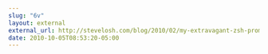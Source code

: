 ```yaml
---
slug: "6v"
layout: external
external_url: http://stevelosh.com/blog/2010/02/my-extravagant-zsh-prompt/
date: 2010-10-05T08:53:20-05:00
---
```


